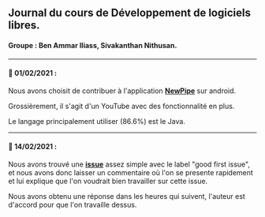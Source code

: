 ## Journal du cours de Développement de logiciels libres.


#### __Groupe__ : Ben Ammar Iliass, Sivakanthan Nithusan.
***

#### 📅 __01/02/2021__ : 

Nous avons choisit de contribuer à l'application __[NewPipe](https://github.com/TeamNewPipe/NewPipe)__ sur android.

Grossièrement, il s'agit d'un YouTube avec des fonctionnalité en plus.

Le langage principalement utiliser (86.6%) est le Java.

***
#### 📅 __14/02/2021__ : 

Nous avons trouvé une __[issue](https://github.com/TeamNewPipe/NewPipe/issues/5419)__ assez simple avec le label "good first issue", et nous avons donc laisser un commentaire où l'on se presente rapidement et lui explique que l'on voudrait bien travailler sur cette issue.

Nous avons obtenu une réponse dans les heures qui suivent, l'auteur est d'accord pour que l'on travaille dessus.
